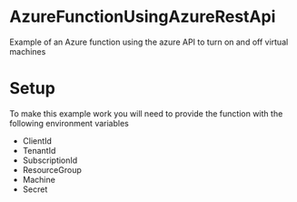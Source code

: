 # AzureFunctionUsingAzureRestApi
Example of an Azure function using the azure API to turn on and off virtual machines

# Setup 
To make this example work you will need to provide the function with the following environment variables
- ClientId
- TenantId
- SubscriptionId
- ResourceGroup
- Machine
- Secret
